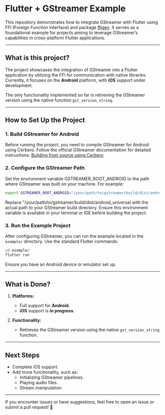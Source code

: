 # Flutter + GStreamer Example

This repository demonstrates how to integrate GStreamer with Flutter using FFI (Foreign Function Interface) and package [ffigen](https://pub.dev/packages/ffigen). It serves as a foundational example for projects aiming to leverage GStreamer’s capabilities in cross-platform Flutter applications.

---

## What is this project?

The project showcases the integration of GStreamer into a Flutter application by utilizing the FFI for communication with native libraries. Currently, it focuses on the **Android** platform, with **iOS** support under development.

The only functionality implemented so far is retrieving the GStreamer version using the native function `gst_version_string`.

---

## How to Set Up the Project

### 1. Build GStreamer for Android
Before running the project, you need to compile GStreamer for Android using Cerbero. Follow the official GStreamer documentation for detailed instructions:
[Building from source using Cerbero](https://gstreamer.freedesktop.org/documentation/installing/building-from-source-using-cerbero.html?gi-language=c#cross-compilation)

### 2. Configure the GStreamer Path

Set the environment variable GSTREAMER_ROOT_ANDROID to the path where GStreamer was built on your machine. For example:

```bash
export GSTREAMER_ROOT_ANDROID="/your/path/to/gstreamer/build/dist/android_universal"
```

Replace "/your/path/to/gstreamer/build/dist/android_universal with the actual path to your GStreamer build directory. Ensure this environment variable is available in your terminal or IDE before building the project.

### 3. Run the Example Project
After configuring GStreamer, you can run the example located in the `example/` directory. Use the standard Flutter commands:

```bash
cd example/
flutter run
```

Ensure you have an Android device or emulator set up.

---

## What is Done?

1. **Platforms:**
   - Full support for **Android**.
   - **iOS** support is **in progress**.

2. **Functionality:**
   - Retrieves the GStreamer version using the native `gst_version_string` function.

---

## Next Steps

- Complete iOS support.
- Add more functionality, such as:
  - Initializing GStreamer pipelines.
  - Playing audio files.
  - Stream manipulation.

---

If you encounter issues or have suggestions, feel free to open an issue or submit a pull request! 🚀

